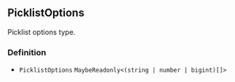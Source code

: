 PicklistOptions
---------------

Picklist options type.

### Definition

*   `PicklistOptions` `MaybeReadonly<(string | number | bigint)[]>`